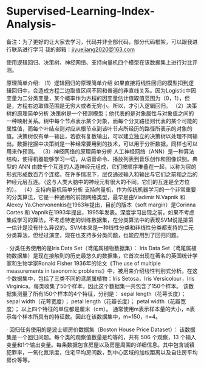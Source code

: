 # Supervised-Learning-Index-Analysis-

备注：为了更好的让大家去学习，代码并非全部代码，部分代码框架，可以跟我进行联系进行学习
我的邮箱：jiyuejiang2020@163.com

使用逻辑回归、决策树、神经网络、支持向量机四个模型在该数据集上进行对比评测。

原理简单介绍:
（1）逻辑回归的原理简单介绍
如果直接将线性回归的模型扣到逻辑回归中，会造成方程二边取值区间不同和普遍的非直线关系。因为Logistic中因变量为二分类变量，某个概率作为方程的因变量估计值取值范围为（0，1），但是，方程右边取值范围是无穷大或者无穷小。所以，才引入逻辑回归。
（2）决策树的原理简单分析
决策树是一个预测模型；他代表的是对象属性与对象值之间的一种映射关系。树中每个节点表示某个对象，而每个分叉路径则代表的某个可能的属性值，而每个叶结点则对应从根节点到该叶节点所经历的路径所表示的对象的值。决策树仅有单一输出，若欲有复数输出，可以建立独立的决策树以处理不同输出。数据挖掘中决策树是一种经常要用到的技术，可以用于分析数据，同样也可以用来作预测。
（3）神经网络的原理简单分析
人工神经网络（ANN）是一种算法结构，使得机器能够学习一切，从语音命令、播放列表到音乐创作和图像识别。典型的 ANN 由数千个互连的人造神经元组成，它们按顺序堆叠在一起，以称为层的形式形成数百万个连接。在许多情况下，层仅通过输入和输出与它们之前和之后的神经元层互连。（这与人类大脑中的神经元有很大的不同，它们的互连是全方位的）。
（4）支持向量机简单分析
支持向量机，作为传统机器学习的一个非常重要的分类算法，它是一种通用的前馈网络类型，最早是由Vladimir N.Vapnik 和 Alexey Ya.Chervonenkis在1963年提出，目前的版本（soft margin）是Corinna Cortes 和 Vapnik在1993年提出，1995年发表。深度学习出现之前，如果不考虑集成学习的算法，不考虑特定的训练数据集，在分类算法中的表现SVM说是排第一估计是没有什么异议的。SVM本来是一种线性分类和非线性分类都支持的二元分类算法，但经过演变，现在也支持多分类问题，也能应用到了回归问题。

 · 分类任务使用的是Iris Data Set（鸢尾属植物数据集）：
Iris Data Set（鸢尾属植物数据集）是现在接触到的历史最悠久的数据集，它首次出现在著名的英国统计学家和生物学家Ronald Fisher 1936年的论文《The use of multiple measurements in taxonomic problems》中，被用来介绍线性判别式分析。在这个数据集中，包括了三类不同的鸢尾属植物：Iris Setosa，Iris Versicolour，Iris Virginica。每类收集了50个样本，因此这个数据集一共包含了150个样本。
该数据集测量了所有150个样本的4个特征，分别是：
sepal length（花萼长度）；
sepal width（花萼宽度）；
petal length（花瓣长度）；
petal width（花瓣宽度）；
以上四个特征的单位都是厘米（cm）。
通常使用m表示样本量的大小，n表示每个样本所具有的特征数。因此在该数据集中，m=150，n=4。

 · 回归任务使用的是波士顿房价数据集（Boston House Price Dataset）：
该数据集是一个回归问题。每个类的观察值数量是均等的，共有 506 个观察，13 个输入变量和1个输出变量。每条数据包含房屋以及房屋周围的详细信息。其中包含城镇犯罪率，一氧化氮浓度，住宅平均房间数，到中心区域的加权距离以及自住房平均房价等等。
